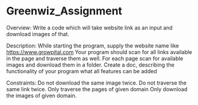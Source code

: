 # Greenwiz_Assignment

Overview:
Write a code which will take website link as an input and download images of that.

Description:
While starting the program, supply the website name like https://www.growpital.com
Your program should scan for all links available in the page and traverse them as well.
For each page scan for available images and download them in a folder.
Create a doc,
describing the functionality of your program
what all features can be added

Constraints:
Do not download the same image twice.
Do not traverse the same link twice.
Only traverse the pages of given domain
Only download the images of given domain.
 
